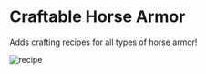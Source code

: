# Craftable Horse Armor
Adds crafting recipes for all types of horse armor!

![recipe](https://github.com/Craemon/Craftable-Horse-Armor/assets/121398546/08f97c19-2ced-4bef-bcdc-d81c2d705190)

